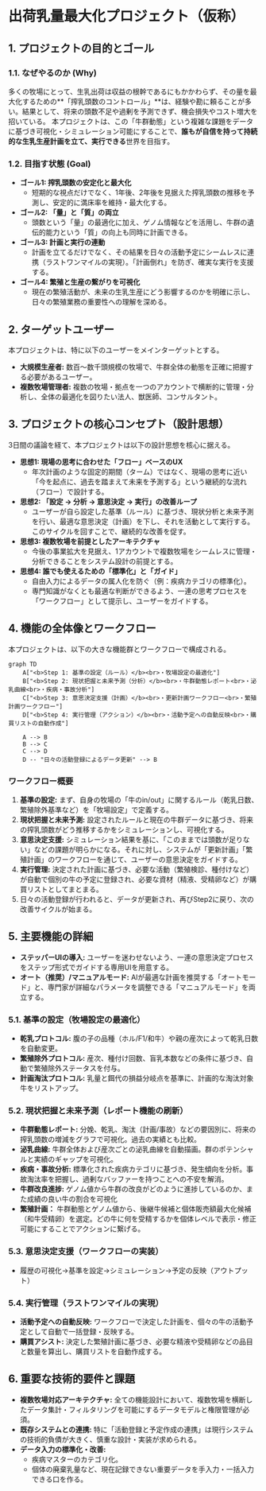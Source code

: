# 出荷乳量最大化プロジェクト（仮称）

## 1\. プロジェクトの目的とゴール

### 1.1. なぜやるのか (Why)

多くの牧場にとって、生乳出荷は収益の根幹であるにもかかわらず、その量を最大化するための\*\*「搾乳頭数のコントロール」\*\*は、経験や勘に頼ることが多い。結果として、将来の頭数不足や過剰を予測できず、機会損失やコスト増大を招いている。 本プロジェクトは、この「牛群動態」という複雑な課題をデータに基づき可視化・シミュレーション可能にすることで、**誰もが自信を持って持続的な生乳生産計画を立て、実行できる**世界を目指す。

### 1.2. 目指す状態 (Goal)

* **ゴール1: 搾乳頭数の安定化と最大化**  
  * 短期的な視点だけでなく、1年後、2年後を見据えた搾乳頭数の推移を予測し、安定的に満床率を維持・最大化する。  
* **ゴール2: 「量」と「質」の両立**  
  * 頭数という「量」の最適化に加え、ゲノム情報などを活用し、牛群の遺伝的能力という「質」の向上も同時に計画できる。  
* **ゴール3: 計画と実行の連動**  
  * 計画を立てるだけでなく、その結果を日々の活動予定にシームレスに連携（ラストワンマイルの実現）。「計画倒れ」を防ぎ、確実な実行を支援する。  
* **ゴール4: 繁殖と生産の繋がりを可視化**  
  * 現在の繁殖活動が、未来の生乳生産にどう影響するのかを明確に示し、日々の繁殖業務の重要性への理解を深める。

## 2\. ターゲットユーザー

本プロジェクトは、特に以下のユーザーをメインターゲットとする。

* **大規模生産者:** 数百〜数千頭規模の牧場で、牛群全体の動態を正確に把握する必要があるユーザー。  
* **複数牧場管理者:** 複数の牧場・拠点を一つのアカウントで横断的に管理・分析し、全体の最適化を図りたい法人、獣医師、コンサルタント。

## 3\. プロジェクトの核心コンセプト（設計思想）

3日間の議論を経て、本プロジェクトは以下の設計思想を核心に据える。

* **思想1: 現場の思考に合わせた「フロー」ベースのUX**  
  * 年次計画のような固定的期間（ターム）ではなく、現場の思考に近い「今を起点に、過去を踏まえて未来を予測する」という継続的な流れ（フロー）で設計する。  
* **思想2: 「設定 → 分析 → 意思決定 → 実行」の改善ループ**  
  * ユーザーが自ら設定した基準（ルール）に基づき、現状分析と未来予測を行い、最適な意思決定（計画）を下し、それを活動として実行する。このサイクルを回すことで、継続的な改善を促す。  
* **思想3: 複数牧場を前提としたアーキテクチャ**  
  * 今後の事業拡大を見据え、1アカウントで複数牧場をシームレスに管理・分析できることをシステム設計の前提とする。  
* **思想4: 誰でも使えるための「標準化」と「ガイド」**  
  * 自由入力によるデータの属人化を防ぐ（例：疾病カテゴリの標準化）。  
  * 専門知識がなくとも最適な判断ができるよう、一連の思考プロセスを「ワークフロー」として提示し、ユーザーをガイドする。

## 4\. 機能の全体像とワークフロー

本プロジェクトは、以下の大きな機能群とワークフローで構成される。

```
graph TD
    A["<b>Step 1: 基準の設定（ルール）</b><br>・牧場設定の最適化"]
    B["<b>Step 2: 現状把握と未来予測（分析）</b><br>・牛群動態レポート<br>・泌乳曲線<br>・疾病・事故分析"]
    C["<b>Step 3: 意思決定支援（計画）</b><br>・更新計画ワークフロー<br>・繁殖計画ワークフロー"]
    D["<b>Step 4: 実行管理（アクション）</b><br>・活動予定への自動反映<br>・購買リストの自動作成"]

    A --> B
    B --> C
    C --> D
    D -- "日々の活動登録によるデータ更新" --> B
```

### 

### 

### 

### ワークフロー概要

1. **基準の設定:** まず、自身の牧場の「牛のin/out」に関するルール（乾乳日数、繁殖除外基準など）を「牧場設定」で定義する。  
2. **現状把握と未来予測:** 設定されたルールと現在の牛群データに基づき、将来の搾乳頭数がどう推移するかをシミュレーションし、可視化する。  
3. **意思決定支援:** シミュレーション結果を基に、「このままでは頭数が足りない」などの課題が明らかになる。それに対し、システムが「更新計画」「繁殖計画」のワークフローを通じて、ユーザーの意思決定をガイドする。  
4. **実行管理:** 決定された計画に基づき、必要な活動（繁殖検診、種付けなど）が自動で個別の牛の予定に登録され、必要な資材（精液、受精卵など）が購買リストとしてまとまる。  
5. 日々の活動登録が行われると、データが更新され、再びStep2に戻り、次の改善サイクルが始まる。

## 5\. 主要機能の詳細

* **ステッパーUIの導入:** ユーザーを迷わせないよう、一連の意思決定プロセスをステップ形式でガイドする専用UIを用意する。  
* **オート（推奨）/マニュアルモード:** AIが最適な計画を推奨する「オートモード」と、専門家が詳細なパラメータを調整できる「マニュアルモード」を両立する。

### 5.1. 基準の設定（牧場設定の最適化）

* **乾乳プロトコル:** 腹の子の品種（ホル/F1/和牛）や親の産次によって乾乳日数を自動変更。  
* **繁殖除外プロトコル:** 産次、種付け回数、盲乳本数などの条件に基づき、自動で繁殖除外ステータスを付与。  
* **計画淘汰プロトコル:** 乳量と餌代の損益分岐点を基準に、計画的な淘汰対象牛をリストアップ。

### 5.2. 現状把握と未来予測（レポート機能の刷新）

* **牛群動態レポート:** 分娩、乾乳、淘汰（計画/事故）などの要因別に、将来の搾乳頭数の増減をグラフで可視化。過去の実績とも比較。  
* **泌乳曲線:** 牛群全体および産次ごとの泌乳曲線を自動描画。群のポテンシャルと実績のギャップを可視化。  
* **疾病・事故分析:** 標準化された疾病カテゴリに基づき、発生傾向を分析。事故淘汰率を把握し、過剰なバッファーを持つことへの不安を解消。  
* **牛群改良進捗:** ゲノム値から牛群の改良がどのように進捗しているのか、また成績の良い牛の割合を可視化  
* **繁殖計画：** 牛群動態とゲノム値から、後継牛候補と個体販売額最大化候補（和牛受精卵）を選定。どの牛に何を受精するかを個体レベルで表示・修正可能にすることでアクションに繋げる。

### 5.3. 意思決定支援（ワークフローの実装）

* 履歴の可視化→基準を設定→シミュレーション→予定の反映（アウトプット）

### 5.4. 実行管理（ラストワンマイルの実現）

* **活動予定への自動反映:** ワークフローで決定した計画を、個々の牛の活動予定として自動で一括登録・反映する。  
* **購買アシスト:** 決定した繁殖計画に基づき、必要な精液や受精卵などの品目と数量を算出し、購買リストを自動作成する。

## 6\. 重要な技術的要件と課題

* **複数牧場対応アーキテクチャ:** 全ての機能設計において、複数牧場を横断したデータ集計・フィルタリングを可能にするデータモデルと権限管理が必須。  
* **既存システムとの連携:** 特に「活動登録と予定作成の連携」は現行システムの技術的負債が大きく、慎重な設計・実装が求められる。  
* **データ入力の標準化・改善:**  
  * 疾病マスターのカテゴリ化。  
  * 個体の廃棄乳量など、現在記録できない重要データを手入力・一括入力できる口を作る。

